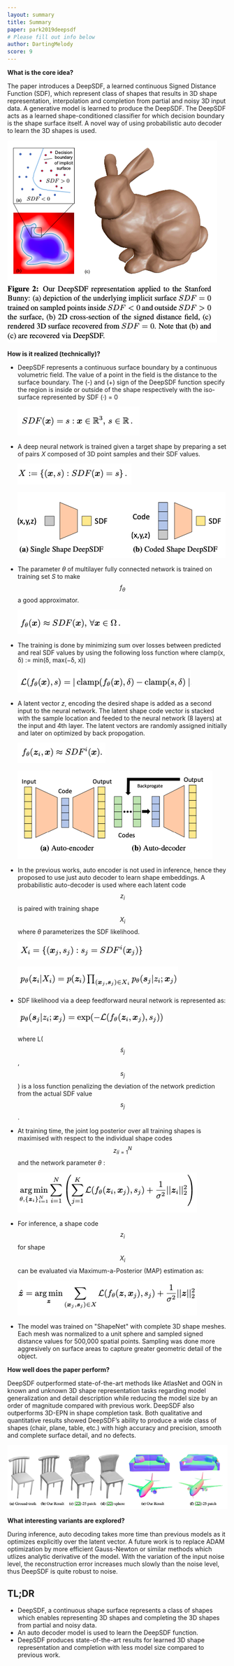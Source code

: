 ```yaml
---
layout: summary
title: Summary
paper: park2019deepsdf
# Please fill out info below
author: DartingMelody
score: 9
---
```


**What is the core idea?**

The paper introduces a DeepSDF, a learned continuous Signed Distance Function (SDF), which represent class of shapes that results in 3D shape representation, interpolation and completion from partial and noisy 3D input data. A generative model is learned to produce the DeepSDF. The DeepSDF acts as a learned shape-conditioned classifier for which decision boundary is the shape surface itself. A novel way of using probabilistic auto decoder to learn the 3D shapes is used.

![DeepSDF representation](./park2019deepsdf_2a.png)

**How is it realized (technically)?**

* DeepSDF represents a continuous surface boundary by a continuous volumetric field. The value of a point in the field is the distance to the surface boundary. The (-) and (+) sign of the DeepSDF function specify the region is inside or outside of the shape respectively with the iso-surface represented by SDF (·) = 0 

  ![Equation 1](./park2019deepsdf_2eq1.png)

* A deep neural network is trained given a target shape by preparing a set of pairs _X_ composed of 3D point samples and their SDF values. 

  ![Equation 2](./park2019deepsdf_2eq2.png)

  ![DeepSDF singleShape](./park2019deepsdf_2b.png)

* The parameter _θ_ of multilayer fully connected network is trained on training set _S_ to make $$f_{θ}$$ a good approximator. 

  ![Equation 3](./park2019deepsdf_2eq3.png)

* The training is done by minimizing sum over losses between predicted and real SDF values by using the following loss function where clamp(x, δ) := min(δ, max(−δ, x))

  ![Equation 4](./park2019deepsdf_2eq4.png)

* A latent vector _z_, encoding the desired shape is added as a second input to the neural network. The latent shape code vector is stacked with the sample location and feeded to the neural network (8 layers) at the input and 4th layer. The latent vectors are randomly assigned initially and later on optimized by back propogation.

  ![Equation 5](./park2019deepsdf_2eq5.png)

  ![Auto decoder](./park2019deepsdf_2c.png)

* In the previous works, auto encoder is not used in inference, hence they proposed to use just auto decoder to learn shape embeddings. A probabilistic auto-decoder is used where each latent code $$z_{i}$$ is paired with training shape $$X_{i}$$ where _θ_ parameterizes the SDF likelihood. 

  ![Equation 6](./park2019deepsdf_2eq6.png)

  ![Equation 7](./park2019deepsdf_2eq7.png)

* SDF likelihood via a deep feedforward neural network is represented as:

  ![Equation 8](./park2019deepsdf_2eq8.png)
  
  where L( $$\tilde{s}_{j}$$ , $$s_{j}$$ ) is a loss function penalizing the deviation of the network prediction from the actual SDF value $$s_{j}$$ .

* At training time, the joint log posterior over all training shapes is maximised with respect to the individual shape codes $${z_{i}}_{i=1}^{N}$$ and the network parameter _θ_ :

  ![Equation 9](./park2019deepsdf_2eq9.png)

* For inference, a shape code $$z_{i}$$ for shape$$X_{i}$$ can be evaluated via Maximum-a-Posterior (MAP) estimation as:

  ![Equation 10](./park2019deepsdf_2eq10.png)

* The model was trained on "ShapeNet" with complete 3D shape meshes. Each mesh was normalized to a unit sphere and sampled signed distance values for 500,000 spatial points. Sampling was done more aggresively on surface areas to capture greater geometric detail of the object.

**How well does the paper perform?**

DeepSDF outperformed state-of-the-art methods like AtlasNet and OGN in known and unknown 3D shape representation tasks regarding model generalization and detail description while reducing the model size by an order of magnitude compared with previous work. DeepSDF also outperforms 3D-EPN in shape completion task. Both qualitative and quantitative results showed DeepSDF’s ability to produce a wide class of shapes (chair, plane, table, etc.) with high accuracy and precision, smooth and complete surface detail, and no defects.

![DeepSDF representation](./park2019deepsdf_2d.png)

**What interesting variants are explored?**

During inference, auto decoding takes more time than previous models as it optimizes explicitly over the latent vector. A future work is to replace ADAM optimization by more efficient Gauss-Newton or similar methods which utlizes analytic derivative of the model. With the variation of the input noise level, the reconstruction error increases much slowly than the noise level, thus DeepSDF is quite robust to noise. 

## TL;DR
* DeepSDF, a continuous shape surface represents a class of shapes which enables representing 3D shapes and completing the 3D shapes from partial and noisy data. 
* An auto decoder model is used to learn the DeepSDF function. 
* DeepSDF produces state-of-the-art results for learned 3D shape representation and completion with less model size compared to previous work. 
